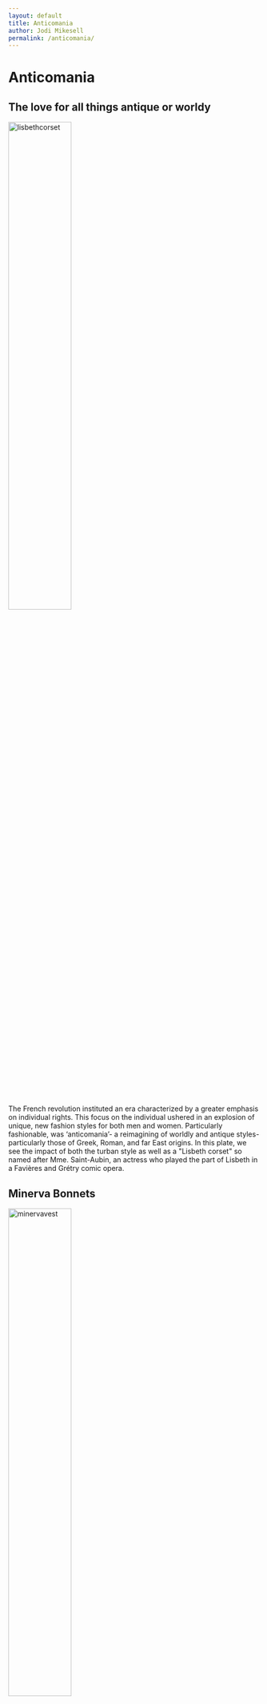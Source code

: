 ```yaml
---
layout: default
title: Anticomania
author: Jodi Mikesell
permalink: /anticomania/
---
```

<div class="exhibits-button">
<h1>Anticomania</h1>

<div class="corsets">
    <h2>The love for all things antique or worldy</h2>
       <img src="{{ site.baseurl }}/media/jm/lisbethcorset.png" alt="lisbethcorset" width="50%"/>
       <p>The French revolution instituted an era characterized by a greater emphasis on individual rights. This focus on the individual ushered in an explosion of unique, new fashion styles for both men and women. Particularly fashionable, was ‘anticomania’- a reimagining of worldly and antique styles- particularly those of Greek, Roman, and far East origins. In this plate, we see the impact of both the turban style as well as a "Lisbeth corset" so named after Mme. Saint-Aubin, an actress who played the part of Lisbeth in a Favières and Grétry comic opera.</p>
       </div>

<div class="corsetsl">
 <h2>Minerva Bonnets</h2>
        <img src="{{ site.baseurl }}/media/jm/minervavest.png" alt="minervavest" width="50%"/>
</div>
</div>
